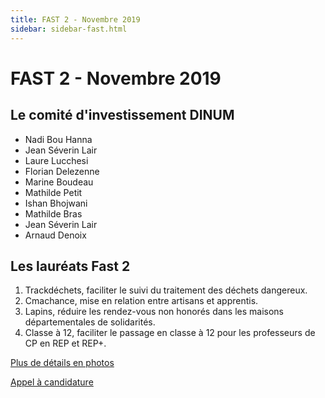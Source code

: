 ```yaml
---
title: FAST 2 - Novembre 2019
sidebar: sidebar-fast.html
---
```


# FAST 2 - Novembre 2019

## Le comité d'investissement DINUM

- Nadi Bou Hanna
- Jean Séverin Lair
- Laure Lucchesi
- Florian Delezenne
- Marine Boudeau
- Mathilde Petit
- Ishan Bhojwani
- Mathilde Bras
- Jean Séverin Lair
- Arnaud Denoix

## Les lauréats Fast 2

1. Trackdéchets, faciliter le suivi du traitement des déchets dangereux.
2. Cmachance, mise en relation entre artisans et apprentis.
3. Lapins, réduire les rendez-vous non honorés dans les maisons départementales de solidarités.
4. Classe à 12, faciliter le passage en classe à 12 pour les professeurs de CP en REP et REP+.

[Plus de détails en photos](https://blog.beta.gouv.fr/general/2019/12/03/le-fast-2e-edition-a-ses-laureats/)

[Appel à candidature](https://blog.beta.gouv.fr/dinsic/2019/10/01/postulez-au-fonds-d-acceleration-des-startups-d-etat-2eme-edition/)
